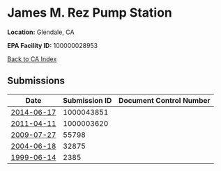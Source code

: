 # James M. Rez Pump Station

**Location:** Glendale, CA

**EPA Facility ID:** 100000028953

[Back to CA Index](../../index.md)

## Submissions

| Date | Submission ID | Document Control Number |
|------|--------------|-------------------------|
| [2014-06-17](submissions/1000043851.md) | 1000043851 |  |
| [2011-04-11](submissions/1000003620.md) | 1000003620 |  |
| [2009-07-27](submissions/55798.md) | 55798 |  |
| [2004-06-18](submissions/32875.md) | 32875 |  |
| [1999-06-14](submissions/2385.md) | 2385 |  |
